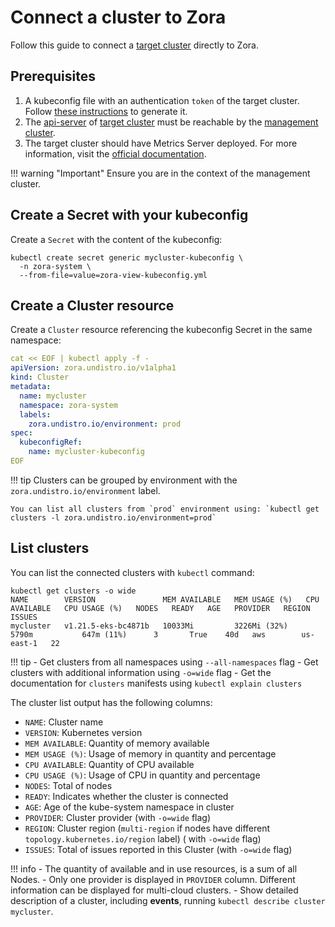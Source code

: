 # Connect a cluster to Zora

Follow this guide to connect a [target cluster](/4-glossary#target-cluster) directly to Zora.

## Prerequisites

1. A kubeconfig file with an authentication `token` of the target cluster. 
   Follow [these instructions](/1-target-cluster) to generate it.
2. The [api-server](https://kubernetes.io/docs/concepts/overview/components/#kube-apiserver) 
   of [target cluster](/4-glossary#target-cluster) must be reachable by the [management cluster](/4-glossary#management-cluster). 
3. The target cluster should have Metrics Server deployed. For more information, visit the
   [official documentation](https://github.com/kubernetes-sigs/metrics-server/#readme).

!!! warning "Important"
    Ensure you are in the context of the management cluster.

## Create a Secret with your kubeconfig

Create a `Secret` with the content of the kubeconfig:

```shell
kubectl create secret generic mycluster-kubeconfig \
  -n zora-system \
  --from-file=value=zora-view-kubeconfig.yml
```

## Create a Cluster resource

Create a `Cluster` resource referencing the kubeconfig Secret in the same namespace:

```yaml
cat << EOF | kubectl apply -f -
apiVersion: zora.undistro.io/v1alpha1
kind: Cluster
metadata:
  name: mycluster
  namespace: zora-system
  labels:
    zora.undistro.io/environment: prod
spec:
  kubeconfigRef:
    name: mycluster-kubeconfig
EOF
```

!!! tip
    Clusters can be grouped by environment with the `zora.undistro.io/environment` label.
    
    You can list all clusters from `prod` environment using: `kubectl get clusters -l zora.undistro.io/environment=prod`


## List clusters

You can list the connected clusters with `kubectl` command:

```shell
kubectl get clusters -o wide
NAME        VERSION               MEM AVAILABLE   MEM USAGE (%)   CPU AVAILABLE   CPU USAGE (%)   NODES   READY   AGE   PROVIDER   REGION      ISSUES
mycluster   v1.21.5-eks-bc4871b   10033Mi         3226Mi (32%)    5790m           647m (11%)      3       True    40d   aws        us-east-1   22
```

!!! tip
    - Get clusters from all namespaces using `--all-namespaces` flag
    - Get clusters with additional information using `-o=wide` flag
    - Get the documentation for `clusters` manifests using `kubectl explain clusters`

The cluster list output has the following columns:

- `NAME`: Cluster name
- `VERSION`: Kubernetes version
- `MEM AVAILABLE`: Quantity of memory available
- `MEM USAGE (%)`: Usage of memory in quantity and percentage
- `CPU AVAILABLE`: Quantity of CPU available
- `CPU USAGE (%)`: Usage of CPU in quantity and percentage
- `NODES`: Total of nodes
- `READY`: Indicates whether the cluster is connected
- `AGE`: Age of the kube-system namespace in cluster
- `PROVIDER`: Cluster provider (with `-o=wide` flag)
- `REGION`: Cluster region (`multi-region` if nodes have different `topology.kubernetes.io/region` label) (
  with `-o=wide` flag)
- `ISSUES`: Total of issues reported in this Cluster (with `-o=wide` flag)

!!! info
    - The quantity of available and in use resources, is a sum of all Nodes.
    - Only one provider is displayed in `PROVIDER` column. Different information can be displayed for multi-cloud clusters.
    - Show detailed description of a cluster, including **events**, running `kubectl describe cluster mycluster`.
